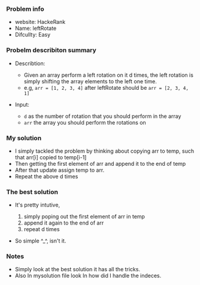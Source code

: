### Problem info
- website: HackeRank
- Name: leftRotate
- Difcullty: Easy

### Probelm describiton summary
- Describtion:
    - Given an array perform a left rotation on it d times, the left rotation is simply shifting the array elements to the left one time.
    - e.g, `arr = [1, 2, 3, 4]` after leftRotate should be `arr = [2, 3, 4, 1]` 

- Input: 
    - `d` as the number of rotation that you should perform in the array
    - `arr` the array you should perform the rotations on

### My solution
- I simply tackled the problem by thinking about copying arr to temp, such that arr[i] copied to temp[i-1]
- Then getting the first element of arr and append it to the end of temp
- After that update assign temp to arr.
- Repeat the above d times

### The best solution
- It's pretty intutive, 
    1. simply poping out the first element of arr in temp
    1. append it again to the end of arr
    1. repeat d times 

- So simple ^_^, isn't it.

### Notes
- Simply look at the best solution it has all the tricks.
- Also In mysolution file look In how did I handle the indeces.